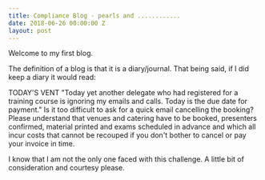 ```yaml
---
title: Compliance Blog - pearls and ............
date: 2018-06-26 00:00:00 Z
layout: post
---
```


Welcome to my first blog.

The definition of a blog is that it is a diary/journal.
That being said, if I did keep a diary it would read:

TODAY'S VENT
"Today yet another delegate who had registered for a training course is ignoring my emails and calls.  Today is the due date for payment." Is it too difficult to ask for a quick email cancelling the booking?  Please understand that venues and catering have to be booked, presenters confirmed, material printed and exams scheduled in advance and which all incur costs that cannot be recouped if you don't bother to cancel or pay your invoice in time. 

I know that I am not the only one faced with this challenge.  A little bit of consideration and courtesy please.

